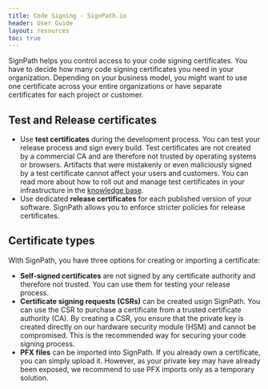 ```yaml
---
title: Code Signing - SignPath.io
header: User Guide
layout: resources
toc: true
---
```


SignPath helps you control access to your code signing certificates. You have to decide how many code signing certificates you need in your organization. Depending on your business model, you might want to use one certificate across your entire organizations or have separate certificates for each project or customer.

## Test and Release certificates

* Use **test certificates** during the development process. You can test your release process and sign every build. Test certificates are not created by a commercial CA and are therefore not trusted by operating systems or browsers. Artifacts that were mistakenly or even maliciously signed by a test certificate cannot affect your users and customers. You can read more about how to roll out and manage test certificates in your infrastructure in the [knowledge base](/code-signing/knowledge-base/test-certificates).
* Use dedicated **release certificates** for each published version of your software. SignPath allows you to enforce stricter policies for release certificates.

## Certificate types

With SignPath, you have three options for creating or importing a certificate:

* **Self-signed certificates** are not signed by any certificate authority and therefore not trusted. You can use them for testing your release process.
* **Certificate signing requests (CSRs)** can be created usign SignPath. You can use the CSR to purchase a certificate from a trusted certificate authority (CA). By creating a CSR, you ensure that the private key is created directly on our hardware security module (HSM) and cannot be compromised. This is the recommended way for securing your code signing process.
* **PFX files** can be imported into SignPath. If you already own a certificate, you can simply upload it. However, as your private key may have already been exposed, we recommend to use PFX imports only as a temporary solution.



